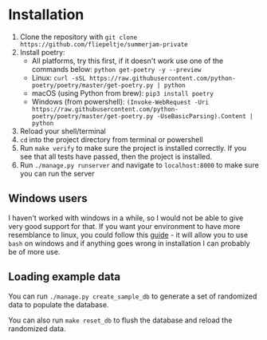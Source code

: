 # Installation

1. Clone the repository with `git clone https://github.com/fliepeltje/summerjam-private`
2. Install poetry:
   - All platforms, try this first, if it doesn't work use one of the commands below: `python get-poetry -y --preview`
   - Linux: `curl -sSL https://raw.githubusercontent.com/python-poetry/poetry/master/get-poetry.py | python`
   - macOS (using Python from brew): `pip3 install poetry`
   - Windows (from powershell): `(Invoke-WebRequest -Uri https://raw.githubusercontent.com/python-poetry/poetry/master/get-poetry.py -UseBasicParsing).Content | python`
3. Reload your shell/terminal
4. `cd` into the project directory from terminal or powershell
5. Run `make verify` to make sure the project is installed correctly. If you see that all tests have passed, then the project is installed.
6. Run `./manage.py runserver` and navigate to `localhost:8000` to make sure you can run the server

## Windows users
I haven't worked with windows in a while, so I would not be able to give very good support for that. If you want your environment to have more resemblance to linux, you could follow this [guide](https://www.laptopmag.com/articles/use-bash-shell-windows-10) - it will allow you to use `bash` on windows and if anything goes wrong in installation I can probably be of more use.

## Loading example data
You can run `./manage.py create_sample_db` to generate a set of randomized data to populate the database.

You can also run `make reset_db` to flush the database and reload the randomized data.
